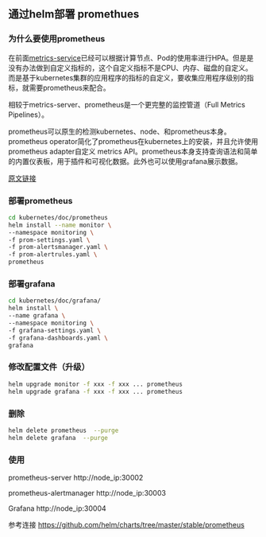 ## 通过helm部署 promethues

### 为什么要使用prometheus

在前面<a href="../metrics-server/README.md">metrics-service</a>已经可以根据计算节点、Pod的使用率进行HPA。但是是没有办法做到自定义指标的，这个自定义指标不是CPU、内存、磁盘的自定义。而是基于kubernetes集群的应用程序的指标的自定义，要收集应用程序级别的指标，就需要prometheus来配合。

相较于metrics-server、prometheus是一个更完整的监控管道（Full Metrics Pipelines）。

prometheus可以原生的检测kubernetes、node、和prometheus本身。prometheus operator简化了prometheus在kubernetes上的安装，并且允许使用prometheus adapter自定义 metrics API。prometheus本身支持查询语法和简单的内置仪表板，用于插件和可视化数据。此外也可以使用grafana展示数据。



[原文链接](https://kubernetes.io/docs/tasks/debug-application-cluster/resource-usage-monitoring/#full-metrics-pipelines)



### 部署prometheus

```bash
cd kubernetes/doc/prometheus
helm install --name monitor \
--namespace monitoring \
-f prom-settings.yaml \
-f prom-alertsmanager.yaml \
-f prom-alertrules.yaml \
prometheus

```

### 部署grafana

```bash
cd kubernetes/doc/grafana/
helm install \
--name grafana \
--namespace monitoring \
-f grafana-settings.yaml \
-f grafana-dashboards.yaml \
grafana
```

### 修改配置文件（升级）

```bash
helm upgrade monitor -f xxx -f xxx ... prometheus
helm upgrade grafana -f xxx -f xxx ... prometheus
```

### 删除

```bash
helm delete prometheus  --purge
helm delete grafana  --purge
```

### 使用

prometheus-server  http://node_ip:30002

prometheus-alertmanager  http://node_ip:30003

Grafana http://node_ip:30004



参考连接 https://github.com/helm/charts/tree/master/stable/prometheus